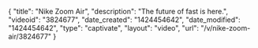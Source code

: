 {
    "title": "Nike Zoom Air",
    "description": "The future of fast is here.",
    "videoid": "3824677",
    "date_created": "1424454642",
    "date_modified": "1424454642",
    "type": "captivate",
    "layout": "video",
    "url": "\/v\/nike-zoom-air\/3824677"
}